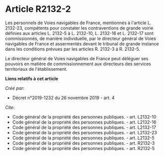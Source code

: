 # Article R2132-2

Les personnels de Voies navigables de France, mentionnés à l'article L. 2132-23, compétents pour constater les contraventions
de grande voirie définies aux articles L. 2132-5 à L. 2132-10, L. 2132-16 et L. 2132-17 sont commissionnés, de manière
individuelle, par le directeur général de Voies navigables de France et assermentés devant le tribunal de grande instance
dans les conditions prévues par les articles R. 2132-3 à R. 2132-5. 

Le directeur général de Voies navigables de France peut déléguer ses pouvoirs en matière de commissionnement aux directeurs
des services territoriaux de l'établissement.

**Liens relatifs à cet article**

_Créé par_:

  - Décret n°2019-1232 du 26 novembre 2019 - art. 4

_Cite_:

  - Code général de la propriété des personnes publiques. - art. L2132-10
  - Code général de la propriété des personnes publiques. - art. L2132-16
  - Code général de la propriété des personnes publiques. - art. L2132-17
  - Code général de la propriété des personnes publiques. - art. L2132-23
  - Code général de la propriété des personnes publiques. - art. L2132-5
  - Code général de la propriété des personnes publiques. - art. R2132-3
  - Code général de la propriété des personnes publiques. - art. R2132-5
